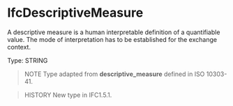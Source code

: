 # IfcDescriptiveMeasure

A descriptive measure is a human interpretable definition of a quantifiable value. The mode of interpretation has to be established for the exchange context.
<!-- end of short definition -->


Type: STRING

> NOTE Type adapted from **descriptive_measure** defined in ISO 10303-41.

> HISTORY New type in IFC1.5.1.
